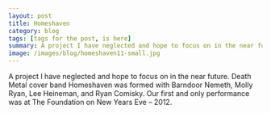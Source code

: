 ```yaml
---
layout: post
title: Homeshaven
category: blog
tags: [tags for the post, is here]
summary: A project I have neglected and hope to focus on in the near future. Death Metal cover band Homeshaven was formed with Barndoor Nemeth, Molly Ryan, Lee Heineman, and Ryan Comisky. Our first and only performance was at The Foundation on New Years Eve – 2012.
image: /images/blog/homeshaven11-small.jpg
---
```


A project I have neglected and hope to focus on in the near future. Death Metal cover band Homeshaven was formed with Barndoor Nemeth, Molly Ryan, Lee Heineman, and Ryan Comisky. Our first and only performance was at The Foundation on New Years Eve – 2012.
